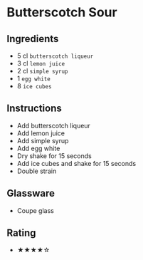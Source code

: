 # Butterscotch Sour

## Ingredients
- 5 cl `butterscotch liqueur`
- 3 cl `lemon juice`
- 2 cl `simple syrup`
- 1 `egg white`
- 8 `ice cubes`

## Instructions
- Add butterscotch liqueur
- Add lemon juice
- Add simple syrup
- Add egg white
- Dry shake for 15 seconds
- Add ice cubes and shake for 15 seconds
- Double strain

## Glassware
- Coupe glass

## Rating
- ★★★★☆